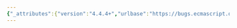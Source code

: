 ```yaml
---
{"_attributes":{"version":"4.4.4+","urlbase":"https://bugs.ecmascript.org/","maintainer":"dherman@mozilla.com"},"bug":{"bug_id":2720,"creation_ts":"2014-04-24 05:27:00 -0700","short_desc":"7.4.8  CreateListIterator: Use standard property definition operations","delta_ts":"2014-07-18 20:47:53 -0700","product":"Draft for 6th Edition","component":"technical issue","version":"Rev 23: April 5, 2014 Draft","rep_platform":"All","op_sys":"All","bug_status":"RESOLVED","resolution":"FIXED","priority":"Normal","bug_severity":"normal","everconfirmed":true,"reporter":{"uid":"andrebargull","name":"André Bargull"},"assigned_to":{"uid":"allen","name":"Allen Wirfs-Brock"},"long_desc":[{"commentid":7896,"comment_count":0,"who":{"uid":"andrebargull","name":"André Bargull"},"bug_when":"2014-04-24 05:27:27 -0700","thetext":"7.4.8  CreateListIterator (list), step 4.\n\n> Define ListIterator next (7.4.8.1) as an own property of iterator.\n\n- This step should probably use the standard [[DefineProperty]] or DefinePropertyOrThrow methods. \n- It also should specify whether ListIterator next is a realm-wide shared function object (similar to %ThrowTypeError%), or if a new function object needs to be constructed."},{"commentid":9213,"comment_count":1,"who":{"uid":"allen","name":"Allen Wirfs-Brock"},"bug_when":"2014-07-15 16:40:30 -0700","thetext":"fixed in rev26 editor's draft\n\neach iterator gets a new function as its next method\n\nalso see Bug 2957"},{"commentid":9298,"comment_count":2,"who":{"uid":"allen","name":"Allen Wirfs-Brock"},"bug_when":"2014-07-18 20:47:53 -0700","thetext":"Fixed in Rev26"}]}}
---
```

